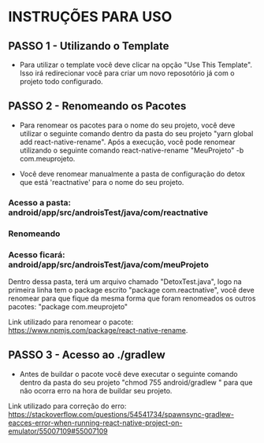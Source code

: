 # INSTRUÇÕES PARA USO
## PASSO 1 - Utilizando o Template

 - Para utilizar o template você deve clicar na opção "Use This Template". Isso irá redirecionar você para criar um novo reposotório já com o projeto todo configurado.

## PASSO 2 - Renomeando os Pacotes
 - Para renomear os pacotes para o nome do seu projeto, você deve utilizar o seguinte comando dentro da pasta do seu projeto "yarn global add react-native-rename". Após a execução, você pode renomear utilizando o seguinte comando react-native-rename "MeuProjeto" -b com.meuprojeto.

 - Você deve renomear manualmente a pasta de configuração do detox que está 'reactnative' para o nome do seu projeto.

 ### Acesso a pasta: android/app/src/androisTest/java/com/reactnative

 ### Renomeando

 ### Acesso ficará: android/app/src/androisTest/java/com/meuProjeto

 Dentro dessa pasta, terá um arquivo chamado "DetoxTest.java", logo na primeira linha tem o package escrito "package com.reactnative", você deve renomear para que fique da mesma forma que foram renomeados os outros pacotes: "package com.meuprojeto"


Link utilizado para renomear o pacote: https://www.npmjs.com/package/react-native-rename.

## PASSO 3 - Acesso ao ./gradlew

 - Antes de buildar o pacote você deve executar o seguinte comando dentro da pasta do seu projeto "chmod 755 android/gradlew
" para que não ocorra erro na hora de buildar seu projeto.

 Link utilizado para correção do erro: https://stackoverflow.com/questions/54541734/spawnsync-gradlew-eacces-error-when-running-react-native-project-on-emulator/55007109#55007109